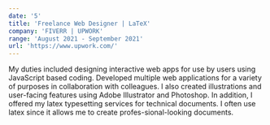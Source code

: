 ```yaml
---
date: '5'
title: 'Freelance Web Designer | LaTeX'
company: 'FIVERR | UPWORK'
range: 'August 2021 - September 2021'
url: 'https://www.upwork.com/'
---
```


My duties included designing interactive web apps for use by users using JavaScript based coding. Developed multiple web applications for a variety of purposes in collaboration with colleagues. I also created illustrations and user-facing features using Adobe Illustrator and Photoshop. In addition, I offered my latex typesetting services for technical documents. I often use latex since it allows me to create profes-sional-looking documents.
